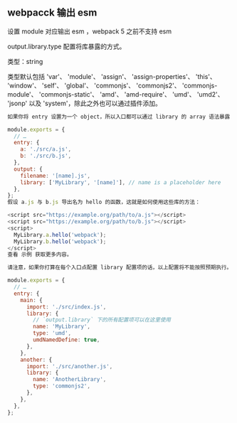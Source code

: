 ## webpacck 输出 esm

设置  module 对应输出 esm ，webpack 5 之前不支持 esm

output.library.type
配置将库暴露的方式。

类型：string

类型默认包括 'var'、 'module'、 'assign'、 'assign-properties'、 'this'、 'window'、 'self'、 'global'、 'commonjs'、 'commonjs2'、 'commonjs-module'、 'commonjs-static'、 'amd'、 'amd-require'、 'umd'、 'umd2'、 'jsonp' 以及 'system'，除此之外也可以通过插件添加。

```js
如果你将 entry 设置为一个 object，所以入口都可以通过 library 的 array 语法暴露：

module.exports = {
  // …
  entry: {
    a: './src/a.js',
    b: './src/b.js',
  },
  output: {
    filename: '[name].js',
    library: ['MyLibrary', '[name]'], // name is a placeholder here
  },
};
假设 a.js 与 b.js 导出名为 hello 的函数，这就是如何使用这些库的方法：

<script src="https://example.org/path/to/a.js"></script>
<script src="https://example.org/path/to/b.js"></script>
<script>
  MyLibrary.a.hello('webpack');
  MyLibrary.b.hello('webpack');
</script>
查看 示例 获取更多内容。

请注意，如果你打算在每个入口点配置 library 配置项的话，以上配置将不能按照预期执行。这里是如何 在每个入口点下 做的方法：

module.exports = {
  // …
  entry: {
    main: {
      import: './src/index.js',
      library: {
        // `output.library` 下的所有配置项可以在这里使用
        name: 'MyLibrary',
        type: 'umd',
        umdNamedDefine: true,
      },
    },
    another: {
      import: './src/another.js',
      library: {
        name: 'AnotherLibrary',
        type: 'commonjs2',
      },
    },
  },
};
```